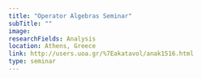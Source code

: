 ```yaml
---
title: "Operator Algebras Seminar"
subTitle: ""
image:
researchFields: Analysis
location: Athens, Greece
link: http://users.uoa.gr/%7Eakatavol/anak1516.html
type: seminar
---
```


